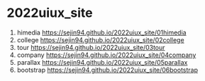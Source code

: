 # 2022uiux_site
1. himedia https://sejin94.github.io/2022uiux_site/01himedia
2. college https://sejin94.github.io/2022uiux_site/02college
3. tour https://sejin94.github.io/2022uiux_site/03tour
4. company https://sejin94.github.io/2022uiux_site/04company
5. parallax https://sejin94.github.io/2022uiux_site/05parallax
6. bootstrap https://sejin94.github.io/2022uiux_site/06bootstrap